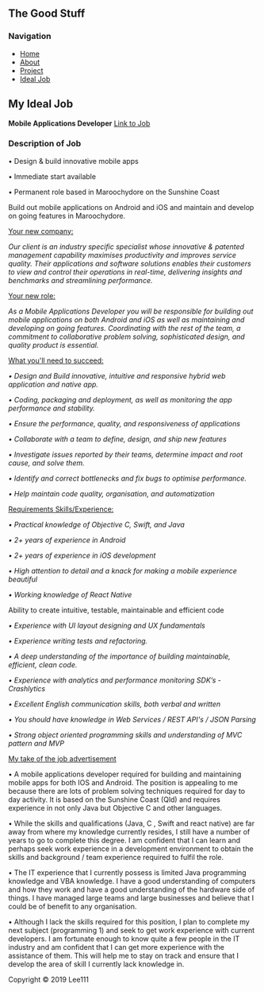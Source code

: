 <html>
<head> 
    
 <link rel = "stylesheet" type = "text/css" href = "style.css"/>
 </head>
 <body>
 <div id="container">
 <div id="header"><br>
<h2>The Good Stuff</h2>
 </div>
 <div id = "content">
  <div id = "nav">
   <h3>Navigation</h3>
   <ul>
    <li><a class="selected" href="index.html">Home</a></li>
       <li><a href="aboutme.html">About</a></li>
    <li><a href="project.html">Project</a></li>
     <li><a href="idealjob.html">Ideal Job</a></li>
   </ul>
  </div>
    <div id="main">
    
 
<h2>My Ideal Job</h2>
<b>Mobile Applications Developer</b>
<a href="https://www.seek.com.au/job/38403265?searchrequesttoken=8cd0e9d1-1abe-4c5b-ab97-51763b0dfa80&type=standout">Link to Job</a>
<h3>Description of Job</h3>

<p>•	Design & build innovative mobile apps</p>
<p>•	Immediate start available</p>
<p>•	Permanent role based in Maroochydore on the Sunshine Coast</p>
<p>Build out mobile applications on Android and iOS and maintain and develop on going features in Maroochydore.</p>

<p><u>Your new company:</u></p>
<p><i>Our client is an industry specific specialist whose innovative & patented management capability maximises productivity and improves service quality. Their applications and software solutions enables their customers to view and control their operations in real-time, delivering insights and benchmarks and streamlining performance.</i></p>

<p><u>Your new role:</u></p>
<p><i>As a Mobile Applications Developer you will be responsible for building out mobile applications on both Android and iOS as well as maintaining and developing on going features. Coordinating with the rest of the team, a commitment to collaborative problem solving, sophisticated design, and quality product is essential.</i></p>

<p><u>What you'll need to succeed:</u></p>
<p><i>• Design and Build innovative, intuitive and responsive hybrid web application and native app.</p>
<p>• Coding, packaging and deployment, as well as monitoring the app performance and stability.</p>
<p>• Ensure the performance, quality, and responsiveness of applications</p>
<p>• Collaborate with a team to define, design, and ship new features</p>
<p>• Investigate issues reported by their teams, determine impact and root cause, and solve them.</p>
<p>• Identify and correct bottlenecks and fix bugs to optimise performance.</p>
<p>• Help maintain code quality, organisation, and automatization</i></p>

<p><u>Requirements Skills/Experience:</u></p>

<p><i>• Practical knowledge of Objective C, Swift, and Java</p>
<p>• 2+ years of experience in Android</p>
<p>• 2+ years of experience in iOS development</p>
<p>• High attention to detail and a knack for making a mobile experience beautiful</p>
<p>• Working knowledge of React Native</i></p>

<p>Ability to create intuitive, testable, maintainable and efficient code</p>

<p><i>• Experience with UI layout designing and UX fundamentals</p>
<p>• Experience writing tests and refactoring.</p>
<p>• A deep understanding of the importance of building maintainable, efficient, clean code.</p>
<p>• Experience with analytics and performance monitoring SDK’s - Crashlytics</p>
<p>• Excellent English communication skills, both verbal and written</p>
<p>• You should have knowledge in Web Services / REST API's / JSON Parsing</p>
<p>• Strong object oriented programming skills and understanding of MVC pattern and MVP</i></p>

<p><u>My take of the job advertisement</u></p>
<p>•	A mobile applications developer required for building and maintaining mobile apps for both IOS and Android. The position is appealing to me because there are lots of problem solving techniques required for day to day activity. It is based on the Sunshine Coast (Qld) and requires experience in not only Java but Objective C and other languages.</p>
<p>•	While the skills and qualifications (Java, C , Swift and react native) are far away from where my knowledge currently resides, I still have a number of years to go to complete this degree. I am confident that I can learn and perhaps seek work experience in a development environment to obtain the skills and background / team experience required to fulfil the role.</p>
<p>•	The IT experience that I currently possess is limited Java programming knowledge and VBA knowledge. I have a good understanding of computers and how they work and have a good understanding of the hardware side of things. I have managed large teams and large businesses and believe that I could be of benefit to any organisation.</p>
<p>•	Although I lack the skills required for this position, I plan to complete my next subject (programming 1) and seek to get work experience with current developers. I am fortunate enough to know quite a few people in the IT industry and am confident that I can get more experience with the assistance of them. This will help me to stay on track and ensure that I develop the area of skill I currently lack knowledge in.</p>


</div>
</div>   

<div id="footer">
 Copyright &copy; 2019 Lee111
 </div>
</div>

